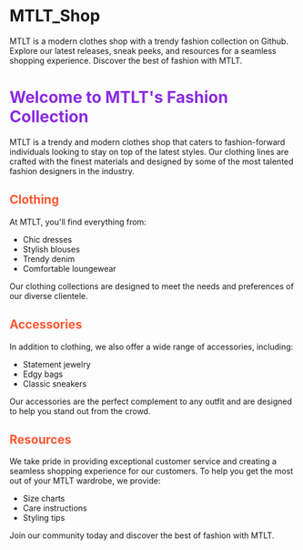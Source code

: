 # MTLT_Shop
MTLT is a modern clothes shop with a trendy fashion collection on Github. Explore our latest releases, sneak peeks, and resources for a seamless shopping experience. Discover the best of fashion with MTLT.
<h1 style="color: blueviolet">Welcome to MTLT's Fashion Collection</h1>
	<p>MTLT is a trendy and modern clothes shop that caters to fashion-forward individuals looking to stay on top of the latest styles. Our clothing lines are crafted with the finest materials and designed by some of the most talented fashion designers in the industry.</p>
	<h2 style="color: #FF5733;">Clothing</h2>
	<p>At MTLT, you'll find everything from:</p>
	<ul>
		<li>Chic dresses</li>
		<li>Stylish blouses</li>
		<li>Trendy denim</li>
		<li>Comfortable loungewear</li>
	</ul>
	<p>Our clothing collections are designed to meet the needs and preferences of our diverse clientele.</p>
	<h2 style="color : #FF5733;">Accessories</h2>
	<p>In addition to clothing, we also offer a wide range of accessories, including:</p>
	<ul>
		<li>Statement jewelry</li>
		<li>Edgy bags</li>
		<li>Classic sneakers</li>
	</ul>
	<p>Our accessories are the perfect complement to any outfit and are designed to help you stand out from the crowd.</p>
	<h2 style="color : #FF5733;">Resources</h2>
	<p>We take pride in providing exceptional customer service and creating a seamless shopping experience for our customers. To help you get the most out of your MTLT wardrobe, we provide:</p>
	<ul>
		<li>Size charts</li>
		<li>Care instructions</li>
		<li>Styling tips</li>
	</ul>
	<p>Join our community today and discover the best of fashion with MTLT.</p>
